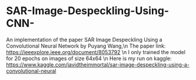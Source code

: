 # SAR-Image-Despeckling-Using-CNN-
An implementation of the paper SAR Image Despeckling Using a Convolutional Neural Network by Puyang Wang,\n
The paper link: https://ieeexplore.ieee.org/document/8053792 \n
I only trained the model for 20 epochs on images of size 64x64 \n 
Here is my run on kaggle: https://www.kaggle.com/javidtheimmortal/sar-image-despeckling-using-a-convolutional-neural
